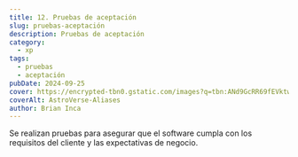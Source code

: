 ```yaml
---
title: 12. Pruebas de aceptación
slug: pruebas-aceptación
description: Pruebas de aceptación
category:
  - xp
tags:
  - pruebas
  - aceptación
pubDate: 2024-09-25
cover: https://encrypted-tbn0.gstatic.com/images?q=tbn:ANd9GcRR69fEVktwddoxeQVMQuX3Cy0bMxnRLzUwpA&s
coverAlt: AstroVerse-Aliases
author: Brian Inca
---
```


Se realizan pruebas para asegurar que el software cumpla con los requisitos del cliente y las expectativas de negocio.
